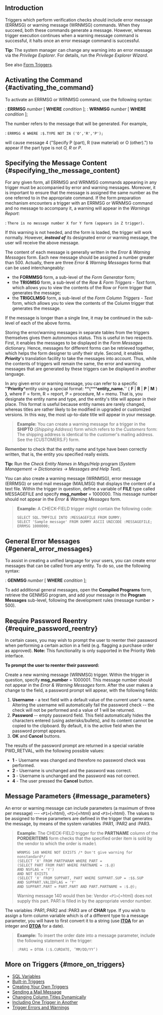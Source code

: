 ## Introduction

Triggers which perform verification checks should include error message
(ERRMSG) or warning message (WRNMSG) commands. When they succeed, both
these commands generate a message. However, whereas trigger execution
continues when a warning message command is successful, it halts once an
error message command is successful.

**Tip:** The system manager can change any warning into an error message
via the *Privilege Explorer*. For details, run the *Privilege Explorer
Wizard*.

See also [Form Triggers](Form_Triggers "wikilink").

## Activating the Command {#activating_the_command}

To activate an ERRMSG or WRNMSG command, use the following syntax:

:   **ERRMSG** *number* \[ **WHERE** *condition* \];
:   **WRNMSG** *number* \[ **WHERE** *condition* \];

The number refers to the message that will be generated. For example,

:   `ERRMSG 4 WHERE :$.TYPE NOT IN ('O','R','P');`

will cause message 4 ("Specify P (part), R (raw material) or O
(other).") to appear if the part type is not *O, R* or *P*.

## Specifying the Message Content {#specifying_the_message_content}

For any given form, all ERRMSG and WRNMSG commands appearing in any
trigger must be accompanied by error and warning messages. Moreover, it
is important to ensure that the message is assigned the same number as
the one referred to in the appropriate command. If the form preparation
mechanism encounters a trigger with an ERRMSG or WRNMSG command and no
message to accompany it, a warning will appear in the *Warnings Report*:

:   `There is no message number X for Y form (appears in Z trigger).`

If this warning is not heeded, and the form is loaded, the trigger will
work normally. However, ***instead of*** its designated error or warning
message, the user will receive the above message.

The content of each message is generally written in the *Error & Warning
Messages* form. Each new message should be assigned a number greater
than 500. Actually, there are three *Error & Warning Messages* forms
that can be used interchangeably:

-   the **FORMMSG** form, a sub-level of the *Form Generator* form;
-   the **TRIGMSG** form, a sub-level of the *Row & Form Triggers -
    Text* form, which allows you to view the contents of the Row or Form
    trigger that generates the message;
-   the **TRIGCLMSG** form, a sub-level of the *Form Column Triggers -
    Text* form, which allows you to view the contents of the Column
    trigger that generates the message.

If the message is longer than a single line, it may be continued in the
sub-level of each of the above forms.

Storing the error/warning messages in separate tables from the triggers
themselves gives them autonomous status. This is useful in two respects.
First, it enables the messages to be displayed in the *Form Messages*
dictionary. Hence, messages for different forms can be retrieved
together, which helps the form designer to unify their style. Second, it
enables ***Priority***'s translation facility to take the messages into
account. Thus, while the contents of triggers will remain the same, the
error and warning messages that are generated by these triggers can be
displayed in another language.

In any given error or warning message, you can refer to a specific
**\'\'Priority***entity using a special format:
**{*****entity_name.**\'\' { **F** \| **R** \| **P** \| **M** } **}**,
where F = form, R = report, P = procedure, M = menu. That is, you
designate the entity name and type, and the entity's title will appear
in their place. This format is useful because entity names are rarely
changed, whereas titles are rather likely to be modified in upgraded or
customized versions. In this way, the most up-to-date title will appear
in your message.

> **Example:** You can create a warning message for a trigger in the
> **SHIPTO** (*Shipping Address*) form which refers to the *Customers*
> form: The shipping address is identical to the customer's mailing
> address. See the {CUSTOMERS.F} form.

Remember to check that the entity name and type have been correctly
written, that is, the entity you specified really exists.

**Tip:** Run the *Check Entity Names in Msgs/Help* program (*System
Management → Dictionaries → Messages and Help Text*).

You can also create a warning message (WRNMSG), error message (ERRMSG)
or send mail message (MAILMSG) that displays the content of a text file.
Within the trigger in question, define a variable of **FILE** type
called MESSAGEFILE and specify **msg_number** = 1000000. This message
number should not appear in the *Error & Warning Messages* form.

> **Example:** A CHECK-FIELD trigger might contain the following code:
>
> ``` tsql
> SELECT SQL.TMPFILE INTO :MESSAGEFILE FROM DUMMY;
> SELECT 'Sample message' FROM DUMMY ASCII UNICODE :MESSAGEFILE;
> ERRMSG 1000000;
> ```

## General Error Messages {#general_error_messages}

To assist in creating a unified language for your users, you can create
error messages that can be called from any entity. To do so, use the
following syntax:

:   **GENMSG** *number* \[ **WHERE** *condition* \];

To add additional general messages, open the **Compiled Programs** form,
retrieve the GENMSG program, and add your message in the **Program
Messages** sub-level, following the development rules (message number \>
500).

## Require Password Reentry {#require_password_reentry}

In certain cases, you may wish to prompt the user to reenter their
password when performing a certain action in a field (e.g. flagging a
purchase order as approved). **Note:** This functionality is only
supported in the Priority Web interface.

**To prompt the user to reenter their password:**

Create a new warning message (WRNMSG) trigger. Within the trigger in
question, specify **msg_number** = 1000001. This message number should
not appear in the *Error & Warning Messages* form. After the user makes
a change to the field, a password prompt will appear, with the following
fields:

1.  **Username** - a text field with a default value of the current
    user\'s name. Altering the username will automatically fail the
    password check -- the check will not be performed and a value of 1
    will be returned.
2.  **Password** -- empty password field. This field automatically hides
    the characters entered (using asterisks/bullets), and its content
    cannot be copied to the clipboard. By default, it is the active
    field when the password prompt appears.
3.  **OK** and **Cancel** buttons.

The results of the password prompt are returned in a special variable
PWD_RETVAL, with the following possible values:

-   **1** - Username was changed and therefore no password check was
    performed.
-   **2** - Username is unchanged and the password was correct.
-   **3** - Username is unchanged and the password was not correct.
-   **4** - The user pressed the **Cancel** button.

## Message Parameters {#message_parameters}

An error or warning message can include parameters (a maximum of three
per message) --- `<P1>`{=html}, `<P2>`{=html} and `<P3>`{=html}. The
values to be assigned to these parameters are defined in the trigger
that generates the message, by means of the system variables :PAR1,
:PAR2 and :PAR3.

> **Example:** The CHECK-FIELD trigger for the **PARTNAME** column of
> the **PORDERITEMS** form checks that the specified order item is sold
> by the vendor to which the order is made:\
>
> ``` tsql
> WRNMSG 140 WHERE NOT EXISTS /* Don't give warning for nonstandard*/
> (SELECT 'X' FROM PARTPARAM WHERE PART =
> (SELECT PART FROM PART WHERE PARTNAME = :$.@)
> AND NSFLAG = 'Y')
> AND NOT EXISTS
> (SELECT 'X' FROM SUPPART, PART WHERE SUPPART.SUP = :$$.SUP
> AND SUPPART.VALIDFLAG = 'Y'
> AND SUPPART.PART = PART.PART AND PART.PARTNAME = :$.@);
> ```
>
> Warning message 140 would then be: Vendor `<P1>`{=html} does not
> supply this part. PAR1 is filled in by the appropriate vendor number.

The variables :PAR1,:PAR2 and :PAR3 are of **CHAR** type. If you wish to
assign a form column variable which is of a different type to a message
parameter, you will have to first convert it to a string (use
[**ITOA**](Non-standard_Scalar_Expressions#Strings "wikilink") for an
integer and [**DTOA**](ATOD_and_DTOA "wikilink") for a date).

> **Example:** To insert the order date into a message parameter,
> include the following statement in the trigger:
>
> ``` tsql
> :PAR1 = DTOA (:$.CURDATE, ’MM/DD/YY’)
> ```

## More on Triggers {#more_on_triggers}

-   [SQL Variables](SQL_Variables "wikilink")
-   [Built-in Triggers](Built-in_Triggers "wikilink")
-   [Creating Your Own Triggers](Creating_Your_Own_Triggers "wikilink")
-   [Sending a Mail Message](Sending_a_Mail_Message "wikilink")
-   [Changing Column Titles
    Dynamically](Changing_Column_Titles_Dynamically "wikilink")
-   [Including One Trigger in
    Another](Including_One_Trigger_in_Another "wikilink")
-   [Trigger Errors and
    Warnings](Trigger_Errors_and_Warnings "wikilink")
